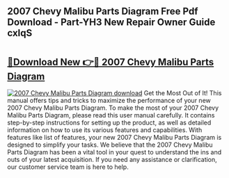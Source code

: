 ## 2007 Chevy Malibu Parts Diagram Free Pdf Download - Part-YH3 New Repair Owner Guide cxIqS

# <h2><a href="http://dfobujn.blite.top/?on=2007+Chevy+Malibu+Parts+Diagram">🔗Download New 👉🔴 2007 Chevy Malibu Parts Diagram</a></h2>

[![2007 Chevy Malibu Parts Diagram download](https://i.imgur.com/lujVjoI.png)](http://dfobujn.blite.top/?on=2007+Chevy+Malibu+Parts+Diagram)
Get the Most Out of It! This manual offers tips and tricks to maximize the performance of your new 2007 Chevy Malibu Parts Diagram. To make the most of your 2007 Chevy Malibu Parts Diagram, please read this user manual carefully. It contains step-by-step instructions for setting up the product, as well as detailed information on how to use its various features and capabilities. With features like list of features, your new 2007 Chevy Malibu Parts Diagram is designed to simplify your tasks. We believe that the 2007 Chevy Malibu Parts Diagram has been a vital tool in your quest to understand the ins and outs of your latest acquisition. If you need any assistance or clarification, our customer service team is here to help.
